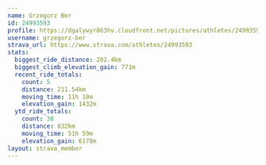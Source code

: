 ```yaml
---
name: Grzegorz Ber
id: 24993593
profile: https://dgalywyr863hv.cloudfront.net/pictures/athletes/24993593/7453165/11/large.jpg
username: grzegorz-ber
strava_url: https://www.strava.com/athletes/24993593
stats:
  biggest_ride_distance: 202.4km
  biggest_climb_elevation_gain: 771m
  recent_ride_totals:
    count: 5
    distance: 211.54km
    moving_time: 11h 10m
    elevation_gain: 1432m
  ytd_ride_totals:
    count: 38
    distance: 832km
    moving_time: 51h 59m
    elevation_gain: 6178m
layout: strava_member
--- 
```

